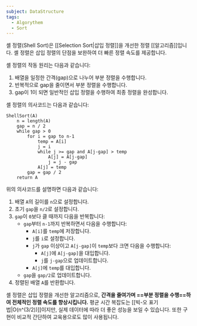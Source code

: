 ```yaml
---
subject: DataStructure
tags:
  - Algorythem
  - Sort
---
```

셸 정렬(Shell Sort)은 [[Selection Sort|삽입 정렬]]을 개선한 정렬 [[알고리즘]]입니다. 셸 정렬은 삽입 정렬의 단점을 보완하여 더 빠른 정렬 속도를 제공합니다.

셸 정렬의 작동 원리는 다음과 같습니다:

1. 배열을 일정한 간격(gap)으로 나누어 부분 정렬을 수행합니다.
2. 반복적으로 gap을 줄이면서 부분 정렬을 수행합니다.
3. gap이 1이 되면 일반적인 삽입 정렬을 수행하여 최종 정렬을 완성합니다.

셸 정렬의 의사코드는 다음과 같습니다:

```
ShellSort(A)
    n = length(A)
    gap = n / 2
    while gap > 0
        for i = gap to n-1
            temp = A[i]
            j = i
            while j >= gap and A[j-gap] > temp
                A[j] = A[j-gap]
                j = j - gap
            A[j] = temp
        gap = gap / 2
    return A
```

위의 의사코드를 설명하면 다음과 같습니다:

1. 배열 `A`의 길이를 `n`으로 설정합니다.
2. 초기 `gap`을 `n/2`로 설정합니다.
3. `gap`이 `0`보다 클 때까지 다음을 반복합니다:
   - `gap`부터 `n-1`까지 반복하면서 다음을 수행합니다:
     - `A[i]`를 `temp`에 저장합니다.
     - `j`를 `i`로 설정합니다.
     - `j`가 `gap` 이상이고 `A[j-gap]`이 `temp`보다 크면 다음을 수행합니다:
       - `A[j]`에 `A[j-gap]`을 대입합니다.
       - `j`를 `j-gap`으로 업데이트합니다.
     - `A[j]`에 `temp`를 대입합니다.
   - `gap`을 `gap/2`로 업데이트합니다.
4. 정렬된 배열 `A`를 반환합니다.

셸 정렬은 삽입 정렬을 개선한 알고리즘으로, **간격을 줄여가며 ==부분 정렬을 수행==하여 전체적인 정렬 속도를 향상시킵니다.** 평균 시간 복잡도는 [[빅-오 표기법|O(n^(3/2))]]이지만, 실제 데이터에 따라 더 좋은 성능을 보일 수 있습니다. 또한 구현이 비교적 간단하여 교육용으로도 많이 사용됩니다. 